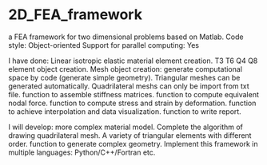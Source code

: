# 2D_FEA_framework
a FEA framework for two dimensional problems based on Matlab.
Code style: Object-oriented
Support for parallel computing: Yes

I have done:
Linear isotropic elastic material element creation.
T3 T6 Q4 Q8 element object creation.
Mesh object creation:
  generate computational space by code (generate simple geometry).
  Triangular meshes can be generated automatically.
  Quadrilateral meshs can only be import from txt file.
function to assemble stiffness matrices.
function to compute equivalent nodal force.
function to compute stress and strain by deformation.
function to achieve interpolation and data visualization.
function to write report.

I will develop:
more complex material model.
Complete the algorithm of drawing quadrilateral mesh.
A variety of triangular elements with different order.
function to generate complex geometry.
Implement this framework in multiple languages: Python/C++/Fortran etc.



